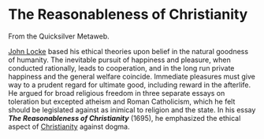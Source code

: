 
# The Reasonableness of Christianity

From the Quicksilver Metaweb.

[John Locke](/john-locke) based his ethical theories upon belief in the natural goodness of humanity. The inevitable pursuit of happiness and pleasure, when conducted rationally, leads to cooperation, and in the long run private happiness and the general welfare coincide. Immediate pleasures must give way to a prudent regard for ultimate good, including reward in the afterlife. He argued for broad religious freedom in three separate essays on toleration but excepted atheism and Roman Catholicism, which he felt should be legislated against as inimical to religion and the state. In his essay ***The Reasonableness of Christianity*** (1695), he emphasized the ethical aspect of [Christianity](/christianity) against dogma.
